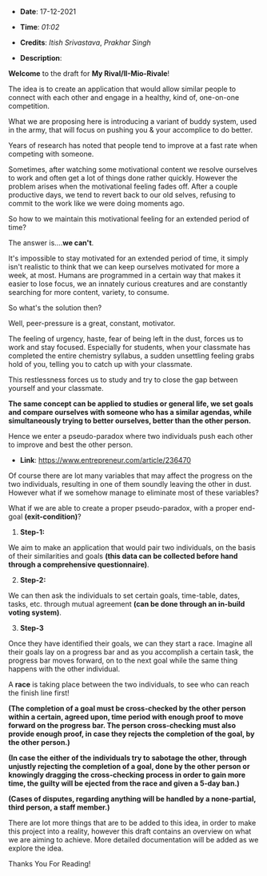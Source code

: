 - **Date**: 17-12-2021

- **Time**: _01:02_

- **Credits**: _Itish Srivastava_, _Prakhar Singh_

- **Description**: 

**Welcome** to the draft for **My Rival/II-Mio-Rivale**!

The idea is to create an application that would allow similar people to connect with each other and engage in a healthy, kind of, one-on-one competition.

What we are proposing here is introducing a variant of buddy system, used in the army, that will focus on pushing you & your accomplice to do better. 

Years of research has noted that people tend to improve at a fast rate when competing with someone. 

Sometimes, after watching some motivational content we resolve ourselves to work and often get a lot of things done rather quickly. However the problem arises when the motivational feeling fades off. After a couple productive days, we tend to revert back to our old selves, refusing to commit to the work like we were doing moments ago.

So how to we maintain this motivational feeling for an extended period of time?

The answer is....**we can't**.

It's impossible to stay motivated for an extended period of time, it simply isn't realistic to think that we can keep ourselves motivated for more a week, at most. Humans are programmed in a certain way that makes it easier to lose focus, we an innately curious creatures and are constantly searching for more content, variety, to consume.

So what's the solution then?

Well, peer-pressure is a great, constant, motivator.

The feeling of urgency, haste, fear of being left in the dust, forces us to work and stay focused. Especially for students, when your classmate has completed the entire chemistry syllabus, a sudden unsettling feeling grabs hold of you, telling you to catch up with your classmate.

This restlessness forces us to study and try to close the gap between yourself and your classmate.

**The same concept can be applied to studies or general life, we set goals and compare ourselves with someone who has a similar agendas, while simultaneously trying to better ourselves, better than the other person.**

Hence we enter a pseudo-paradox where two individuals push each other to improve and best the other person.

- **Link**: https://www.entrepreneur.com/article/236470

Of course there are lot many variables that may affect the progress on the two individuals, resulting in one of them soundly leaving the other in dust. However what if we somehow manage to eliminate most of these variables?

What if we are able to create a proper pseudo-paradox, with a proper end-goal **(exit-condition)**?

1. **Step-1:**

We aim to make an application that would pair two individuals, on the basis of their similarities and goals **(this data can be collected before hand through a comprehensive questionnaire)**. 

2. **Step-2:**

We can then ask the individuals to set certain goals, time-table, dates, tasks, etc. through mutual agreement **(can be done through an in-build voting system)**.

3. **Step-3**

Once they have identified their goals, we can they start a race. Imagine all their goals lay on a progress bar and as you accomplish a certain task, the progress bar moves forward, on to the next goal while the same thing happens with the other individual.

A **race** is taking place between the two individuals, to see who can reach the finish line first! 

**(The completion of a goal must be cross-checked by the other person within a certain, agreed upon, time period with enough proof to move forward on the progress bar. The person cross-checking must also provide enough proof, in case they rejects the completion of the goal, by the other person.)**

**(In case the either of the individuals try to sabotage the other, through unjustly rejecting the completion of a goal, done by the other person or knowingly dragging the cross-checking process in order to gain more time, the guilty will be ejected from the race and given a 5-day ban.)**

**(Cases of disputes, regarding anything will be handled by a none-partial, third person, a staff member.)**

There are lot more things that are to be added to this idea, in order to make this project into a reality, however this draft contains an overview on what we are aiming to achieve. More detailed documentation will be added as we explore the idea.

Thanks You For Reading!
